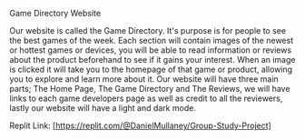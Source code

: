 Game Directory Website

Our website is called the Game Directory. It's purpose is for people to see the best games of the week. Each section will contain images of the newest or hottest games or devices, you will be able to read information or reviews about the product beforehand to see if it gains your interest. When an image is clicked it will take you to the homepage of that game or product, allowing you to explore and learn more about it. Our website will have three main parts; The Home Page, The Game Directory and The Reviews, we will have links to each game developers page as well as credit to all the reviewers, lastly our website will have a light and dark mode.

Replit Link: [https://replit.com/@DanielMullaney/Group-Study-Project]
